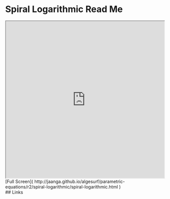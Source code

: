 Spiral Logarithmic Read Me
===

<iframe src='http://jaanga.github.io/algesurf/parametric-equations/r2/spiral-logarithmic/spiral-logarithmic.html' width=100% height=500px >
There is an `iframe` here. It is not visible when viewed on github.com/algesurf. To view, please see 'Project Links' below.
</iframe>
[Full Screen]( http://jaanga.github.io/algesurf/parametric-equations/r2/spiral-logarithmic/spiral-logarithmic.html )
<br>
## Links 
<http://www.3d-meier.de/tut3/Seite191.html>  
